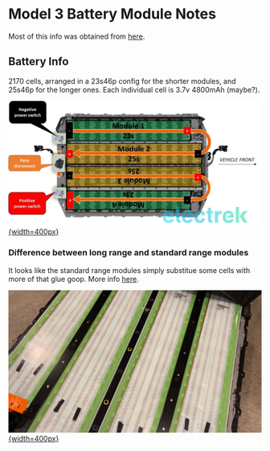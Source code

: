 # Model 3 Battery Module Notes
Most of this info was obtained from [here](https://electrek.co/2017/08/24/tesla-model-3-exclusive-battery-pack-architecture/).

## Battery Info
2170 cells, arranged in a 23s46p config for the shorter modules, and 25s46p for the longer ones.
Each individual cell is 3.7v 4800mAh (maybe?). 

[![Model 3 Battery Diagram](./model3battery.webp){width=400px}](./model3battery.webp)

### Difference between long range and standard range modules
It looks like the standard range modules simply substitue some cells with more of that glue goop. More info [here](https://youtu.be/8Wamu0hyngU?t=287).

[![Missing cells](./missingcells.png){width=400px}](./missingcells.png)
